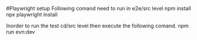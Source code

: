 #Playwright setup
Following comand need to run in e2e/src level
npm install
npx playwright install

Inorder to run the test cd/src level then execute the following comand. 
npm run evn:dev

